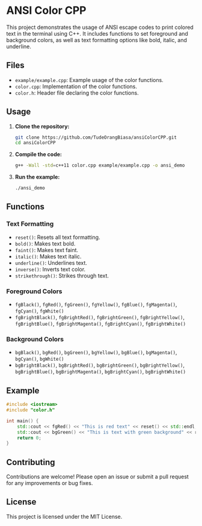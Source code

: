 # ANSI Color CPP

This project demonstrates the usage of ANSI escape codes to print colored text in the terminal using C++. It includes functions to set foreground and background colors, as well as text formatting options like bold, italic, and underline.

## Files

- `example/example.cpp`: Example usage of the color functions.
- `color.cpp`: Implementation of the color functions.
- `color.h`: Header file declaring the color functions.

## Usage

1. **Clone the repository:**
    ```sh
    git clone https://github.com/TudeOrangBiasa/ansiColorCPP.git
    cd ansiColorCPP
    ```

2. **Compile the code:**
    ```sh
    g++ -Wall -std=c++11 color.cpp example/example.cpp -o ansi_demo
    ```

3. **Run the example:**
    ```sh
    ./ansi_demo
    ```

## Functions

### Text Formatting

- `reset()`: Resets all text formatting.
- `bold()`: Makes text bold.
- `faint()`: Makes text faint.
- `italic()`: Makes text italic.
- `underline()`: Underlines text.
- `inverse()`: Inverts text color.
- `strikethrough()`: Strikes through text.

### Foreground Colors

- `fgBlack()`, `fgRed()`, `fgGreen()`, `fgYellow()`, `fgBlue()`, `fgMagenta()`, `fgCyan()`, `fgWhite()`
- `fgBrightBlack()`, `fgBrightRed()`, `fgBrightGreen()`, `fgBrightYellow()`, `fgBrightBlue()`, `fgBrightMagenta()`, `fgBrightCyan()`, `fgBrightWhite()`

### Background Colors

- `bgBlack()`, `bgRed()`, `bgGreen()`, `bgYellow()`, `bgBlue()`, `bgMagenta()`, `bgCyan()`, `bgWhite()`
- `bgBrightBlack()`, `bgBrightRed()`, `bgBrightGreen()`, `bgBrightYellow()`, `bgBrightBlue()`, `bgBrightMagenta()`, `bgBrightCyan()`, `bgBrightWhite()`

## Example

```cpp
#include <iostream>
#include "color.h"

int main() {
    std::cout << fgRed() << "This is red text" << reset() << std::endl;
    std::cout << bgGreen() << "This is text with green background" << reset() << std::endl;
    return 0;
}
```

## Contributing

Contributions are welcome! Please open an issue or submit a pull request for any improvements or bug fixes.


## License

This project is licensed under the MIT License.


